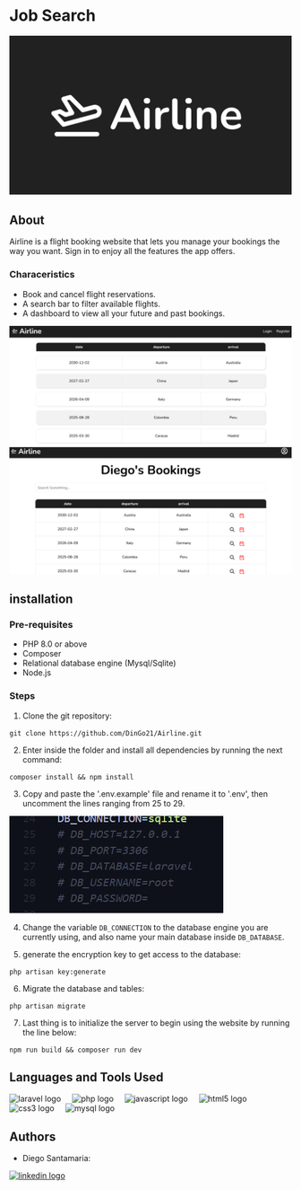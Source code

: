 # Job Search

![Airline](./public/img/Airline.jpg)

## About

Airline is a flight booking website that lets you manage your bookings the way you want. Sign in to enjoy all the features the app offers.

### Characeristics

* Book and cancel flight reservations.
* A search bar to filter available flights.
* A dashboard to view all your future and past bookings.

![Homepage](public/img/homepage.png)
![Bookings](public/img/bookings.png)

## installation

### Pre-requisites

* PHP 8.0 or above
* Composer
* Relational database engine (Mysql/Sqlite)
* Node.js

### Steps

1. Clone the git repository:

```
git clone https://github.com/DinGo21/Airline.git
```

2. Enter inside the folder and install all dependencies by running the next command:

```
composer install && npm install
```

3. Copy and paste the '.env.example' file and rename it to '.env', then uncomment the lines ranging from 25 to 29.

![enviroment](public/img/env1.png)

4. Change the variable `DB_CONNECTION` to the database engine you are currently using, and also name your main database inside `DB_DATABASE`.

5. generate the encryption key to get access to the database:

```
php artisan key:generate
```

6. Migrate the database and tables:

```
php artisan migrate
```

7. Last thing is to initialize the server to begin using the website by running the line below:

```
npm run build && composer run dev
```

## Languages and Tools Used

<div align="left">
  <img src="https://cdn.jsdelivr.net/gh/devicons/devicon/icons/laravel/laravel-original.svg" height="40" alt="laravel logo"  />
  <img width="12" />
  <img src="https://cdn.jsdelivr.net/gh/devicons/devicon/icons/php/php-original.svg" height="40" alt="php logo"  />
  <img width="12" />
  <img src="https://cdn.jsdelivr.net/gh/devicons/devicon/icons/javascript/javascript-original.svg" height="40" alt="javascript logo"  />
  <img width="12" />
  <img src="https://cdn.jsdelivr.net/gh/devicons/devicon/icons/html5/html5-original.svg" height="40" alt="html5 logo"  />
  <img width="12" />
  <img src="https://cdn.jsdelivr.net/gh/devicons/devicon/icons/css3/css3-original.svg" height="40" alt="css3 logo"  />
  <img width="12" />
  <img src="https://cdn.jsdelivr.net/gh/devicons/devicon/icons/mysql/mysql-original.svg" height="40" alt="mysql logo"  />
  <img width="12" />
</div>


## Authors

* Diego Santamaria: 

<div align="left">
  <a href="www.linkedin.com/in/diegosm21" target="_blank">
    <img src="https://raw.githubusercontent.com/maurodesouza/profile-readme-generator/master/src/assets/icons/social/linkedin/default.svg" width="52" height="40" alt="linkedin logo"  />
  </a>
</div>